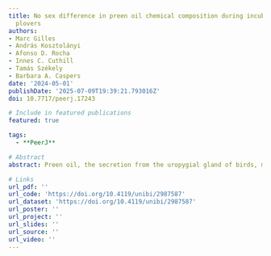 ```yaml
---
title: No sex difference in preen oil chemical composition during incubation in Kentish
  plovers
authors:
- Marc Gilles
- András Kosztolányi
- Afonso D. Rocha
- Innes C. Cuthill
- Tamás Székely
- Barbara A. Caspers
date: '2024-05-01'
publishDate: '2025-07-09T19:39:21.793016Z'
doi: 10.7717/peerj.17243

# Include in featured publications
featured: true

tags:
  - **PeerJ**

# Abstract
abstract: Preen oil, the secretion from the uropygial gland of birds, may have a specific function in incubation. Consistent with this, during incubation, the chemical composition of preen oil is more likely to differ between sexes in species where only one sex incubates than in species where both sexes incubate. In this study, we tested the generality of this apparent difference, by investigating sex differences in the preen oil composition of a shorebird species, the Kentish plover (Anarhynchus, formerly Charadrius, alexandrinus). As both sexes incubate in this species, we predicted the absence of sex differences in preen oil composition during incubation. In the field, we sampled preen oil from nine females and 11 males during incubation, which we analysed with gas chromatography–mass spectrometry (GC–MS). Consistent with predictions, we found no sex difference in preen oil composition, neither in beta diversity (Bray-Curtis dissimilarities) nor in alpha diversity (Shannon index and number of substances). Based on these results, we cannot conclude whether preen oil has a function during incubation in Kentish plovers. Still, we discuss hypothetical roles, such as olfactory crypsis, protection against ectoparasites or olfactory intraspecific communication, which remain to be tested..

# Links
url_pdf: ''
url_code: 'https://doi.org/10.4119/unibi/2987587'
url_dataset: 'https://doi.org/10.4119/unibi/2987587'
url_poster: ''
url_project: ''
url_slides: ''
url_source: ''
url_video: ''
---
```


